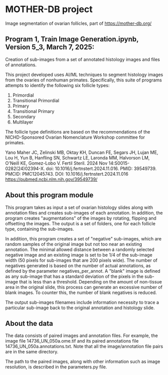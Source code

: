 # MOTHER-DB project

Image segmentation of ovarian follicles, part of https://mother-db.org/

## Program 1, Train Image Generation.ipynb, Version 5_3, March 7, 2025:
Creation of sub-images from a set of annotated histology images and files of annotations.

This project developed uses AI/ML techniques to segment histology images from the ovaries of nonhuman primates. Specifically, this suite of programs attempts to identify the following six follicle types:

1.    Primordial
1.    Transitional Primordial
1.    Primary
1.    Transitional Primary
1.    Secondary
1.    Multilayer

The follicle type definitions are based on the recommendations of the NICHD-Sponsored Ovarian Nomenclature Workshop committee for primates.

Yano Maher JC, Zelinski MB, Oktay KH, Duncan FE, Segars JH, Lujan ME, Lou H, Yun B, Hanfling SN, Schwartz LE, Laronda MM, Halvorson LM, O'Neill KE, Gomez-Lobo V. Fertil Steril. 2024 Nov 14:S0015-0282(24)02394-X. doi: 10.1016/j.fertnstert.2024.11.016. PMID: 39549739.  PMCID: PMC12045743. DOI: 10.1016/j.fertnstert.2024.11.016
https://pubmed.ncbi.nlm.nih.gov/39549739/

## About this program module

This program takes as input a set of ovarian histology slides along with annotation files and creates sub-images of each annotation. In addition, the program creates "augmentations" of the images by rotating, flipping and offsetting the images. The output is a set of folders, one for each follicle type, containing the sub-images.

In addition, this program creates a set of "negative" sub-images, which are random samples of the original image but not too near an existing annotation. The minimal allowed distance between a randomly selected negative image and an existing image is set to be 1/4 of the sub-image width (50 pixels for sub-images that are 200 pixels wide). The number of negatives generated is based on the number of actual annotations, as defined by the parameter negatives_per_annot. A "blank" image is defined as any sub-image that has a standard deviation of the pixels in the sub-image that is less than a threshold. Depending on the amount of non-tissue area in the original slide, this process can generate an excessive number of blank images. To counter this, the number of blank negatives is reduced.

The output sub-images filenames include information necessity to trace a particular sub-image back to the original annotation and histology slide.

## About the data

The data consists of paired images and annotation files. For example, the image file 14736_UN_050a.ome.tif and its paired annotations file 14736_UN_050a.annotations.txt. Note that all the image/annotation file pairs are in the same directory.

The path to the paired images, along with other information such as image resolution, is described in the parameters.py file.
